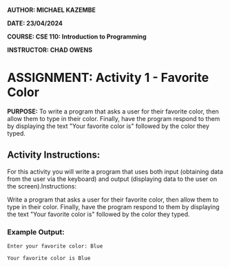 **AUTHOR:  MICHAEL KAZEMBE**

**DATE:  23/04/2024**

**COURSE:  CSE 110: Introduction to Programming**

**INSTRUCTOR:  CHAD OWENS**

# **ASSIGNMENT:  Activity 1 - Favorite Color**

**PURPOSE:**  To write a program that asks a user for their favorite color, then allow them to type in their color. Finally, have the program respond to them by displaying the text "Your favorite color is" followed by the color they typed.

## Activity Instructions:

For this activity you will write a program that uses both input (obtaining data from the user via the keyboard) and output (displaying data to the user on the screen).Instructions:

Write a program that asks a user for their favorite color, then allow them to type in their color. Finally, have the program respond to them by displaying the text "Your favorite color is" followed by the color they typed.

### Example Output:

`Enter your favorite color: Blue`

`Your favorite color is Blue`
